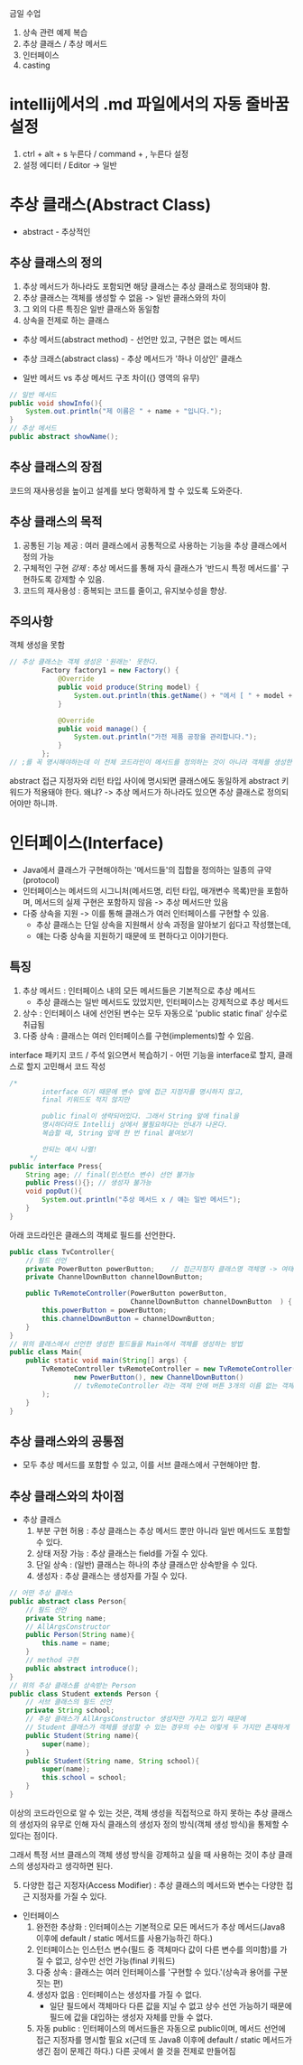 금일 수업
1. 상속 관련 예제 복습
2. 추상 클래스 / 추상 메서드
3. 인터페이스
4. casting

# intellij에서의 .md 파일에서의 자동 줄바꿈 설정
1. ctrl + alt + s 누른다 / command + , 누른다 설정
2. 설정 에디터 / Editor -> 일반

# 추상 클래스(Abstract Class)
- abstract - 추상적인
## 추상 클래스의 정의
1. 추상 메서드가 하나라도 포함되면 해당 클래스는 추상 클래스로 정의돼야 함.
2. 추상 클래스는 객체를 생성할 수 없음 -> 일반 클래스와의 차이
3. 그 외의 다른 특징은 일반 클래스와 동일함
4. 상속을 전제로 하는 클래스

- 추상 메서드(abstract method) - 선언만 있고, 구현은 없는 메서드
- 추상 크래스(abstract class) - 추상 메서드가 '하나 이상인' 클래스

- 일반 메서드 vs 추상 메서드 구조 차이({} 영역의 유무)
```java
// 일반 메서드
public void showInfo(){
    System.out.println("제 이름은 " + name + "입니다.");
}
// 추상 메서드
public abstract showName();
```

## 추상 클래스의 장점
코드의 재사용성을 높이고 설계를 보다 명확하게 할 수 있도록 도와준다.

## 추상 클래스의 목적
1. 공통된 기능 제공 : 여러 클래스에서 공통적으로 사용하는 기능을 추상 클래스에서 정의 가능
2. 구체적인 구현 _강제_ : 추상 메서드를 통해 자식 클래스가 '반드시 특정 메서드를' 구현하도록 강제할 수 있음.
3. 코드의 재사용성 : 중복되는 코드를 줄이고, 유지보수성을 향상.

## 주의사항
객체 생성을 못함
```java
// 추상 클래스는 객체 생성은 '원래는' 못한다.
        Factory factory1 = new Factory() {
            @Override
            public void produce(String model) {
                System.out.println(this.getName() + "에서 [ " + model + " ]을 생산합니다.");
            }

            @Override
            public void manage() {
                System.out.println("가전 제품 공장을 관리합니다.");
            }
        }; 
// ;를 꼭 명시해야하는데 이 전체 코드라인이 메서드를 정의하는 것이 아니라 객체를 생성한 것이기 때문
```
abstract 접근 지정자와 리턴 타입 사이에 명시되면
클래스에도 동일하게 abstract 키워드가 적용돼야 한다.
왜냐?
-> 추상 메서드가 하나라도 있으면 추상 클래스로 정의되어야만 하니까.

# 인터페이스(Interface)
- Java에서 클래스가 구현해야하는 '메서드들'의 집합을 정의하는 일종의 규약(protocol)
- 인터페이스는 메서드의 시그니처(메서드명, 리턴 타입, 매개변수 목록)만을 포함하며, 메서드의 실제 구현은 포함하지 않음 -> 추상 메서드만 있음
- 다중 상속을 지원 -> 이를 통해 클래스가 여러 인터페이스를 구현할 수 있음.
  - 추상 클래스는 단일 상속을 지원해서 상속 과정을 알아보기 쉽다고 작성했는데,
  - 얘는 다중 상속을 지원하기 때문에 또 편하다고 이야기한다.
## 특징
1. 추상 메서드 : 인터페이스 내의 모든 메서드들은 기본적으로 추상 메서드
   - 추상 클래스는 일반 메서드도 있었지만, 인터페이스는 강제적으로 추상 메서드
2. 상수 : 인터페이스 내에 선언된 변수는 모두 자동으로 'public static final' 상수로 취급됨
3. 다중 상속 : 클래스는 여러 인터페이스를 구현(implements)할 수 있음.

interface 패키지 코드 / 주석 읽으면서 복습하기
    - 어떤 기능을 interface로 할지, 클래스로 할지 고민해서 코드 작성
```java
/*
        interface 이기 때문에 변수 앞에 접근 지정자를 명시하지 않고,
        final 키워드도 적지 않지만

        public final이 생략되어있다. 그래서 String 앞에 final을
        명시하더라도 Intellij 상에서 불필요하다는 안내가 나온다.
        복습할 때, String 앞에 한 번 final 붙여보기

        안되는 예시 나열!
     */
public interface Press{
    String age; // final(인스턴스 변수) 선언 불가능
    public Press(){}; // 생성자 불가능
    void popOut(){
        System.out.println("추상 메서드 x / 얘는 일반 메서드");
    }
}
```

아래 코드라인은 클래스의 객체로 필드를 선언한다.
```java
public class TvController{
    // 필드 선언
    private PowerButton powerButton;    // 접근지정자 클래스명 객체명 -> 여태까지의 작성방법과 다르다.
    private ChannelDownButton channelDownButton;

    public TvRemoteController(PowerButton powerButton,
                              ChannelDownButton channelDownButton  ) {
        this.powerButton = powerButton;
        this.channelDownButton = channelDownButton;
    }
}
// 위의 클래스에서 선언한 생성한 필드들을 Main에서 객체를 생성하는 방법
public class Main{
    public static void main(String[] args) {
        TvRemoteController tvRemoteController = new TvRemoteController( // 객체 생성
                new PowerButton(), new ChannelDownButton()
                // tvRemoteController 라는 객체 안에 버튼 3개의 이름 없는 객체를 new로 생성
        );
    }
}
```

## 추상 클래스와의 공통점
- 모두 추상 메서드를 포함할 수 있고, 이를 서브 클래스에서 구현해야만 함.
## 추상 클래스와의 차이점
- 추상 클래스
  1. 부분 구현 허용 : 추상 클래스는 추상 메서드 뿐만 아니라 일반 메서드도 포함할 수 있다.
  2. 상태 저장 가능 : 추상 클래스는 field를 가질 수 있다.
  3. 단일 상속 : (일반) 클래스는 하나의 추상 클래스만 상속받을 수 있다.
  4. 생성자 : 추상 클래스는 생성자를 가질 수 있다.
```java
// 어떤 추상 클래스
public abstract class Person{
    // 필드 선언
    private String name;    
    // AllArgsConstructor
    public Person(String name){
        this.name = name;
    }    
    // method 구현
    public abstract introduce();
}
// 위의 추상 클래스를 상속받는 Person
public class Student extends Person {
    // 서브 클래스의 필드 선언
    private String school;
    // 추상 클래스가 AllArgsConstructor 생성자만 가지고 있기 때문에
    // Student 클래스가 객체를 생성할 수 있는 경우의 수는 이렇게 두 가지만 존재하게 된다.
    public Student(String name){
        super(name);
    }    
    public Student(String name, String school){
        super(name);
        this.school = school;
    }
}
```
이상의 코드라인으로 알 수 있는 것은, 객체 생성을 직접적으로 하지 못하는 추상 클래스의 생성자의 유무로 인해 자식 클래스의 생성자 정의 방식(객체 생성 방식)을 통제할 수 있다는 점이다.

그래서 특정 서브 클래스의 객체 생성 방식을 강제하고 싶을 때 사용하는 것이 추상 클래스의 생성자라고 생각하면 된다.

  5. 다양한 접근 지정자(Access Modifier) : 추상 클래스의 메서드와 변수는 다양한 접근 지정자를 가질 수 있다.
- 인터페이스
    1. 완전한 추상화 : 인터페이스는 기본적으로 모든 메서드가 추상 메서드(Java8 이후에 default / static 메서드를 사용가능하긴 하다.)
    2. 인터페이스는 인스턴스 변수(필드 중 객체마다 값이 다른 변수를 의미함)를 가질 수 없고, 상수만 선언 가능(final 키워드)
    3. 다중 상속 : 클래스는 여러 인터페이스를 '구현할 수 있다.'(상속과 용어를 구분짓는 편)
    4. 생성자 없음 : 인터페이스는 생성자를 가질 수 없다.
          - 일단 필드에서 객체마다 다른 값을 지닐 수 없고 상수 선언 가능하기 때문에 필드에 값을
              대입하는 생성자 자체를 만들 수 없다.
    5. 자동 public : 인터페이스의 메서드들은 자동으로 public이며, 메서드 선언에 접근 지정자를 명시할 필요 x(근데 또 Java8 이후에 default / static 메서드가 생긴 점이 문제긴 하다.) 다른 곳에서 쓸 것을 전제로 만들어짐